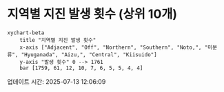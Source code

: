 # 지역별 지진 발생 횟수 (상위 10개)

```mermaid
xychart-beta
    title "지역별 지진 발생 횟수"
    x-axis ["Adjacent", "Off", "Northern", "Southern", "Noto,", "미분류", "Hyuganada", "Aizu,", "Central", "Kiisuido"]
    y-axis "발생 횟수" 0 --> 1761
    bar [1759, 61, 12, 10, 7, 6, 5, 5, 4, 4]
```

업데이트 시간: 2025-07-13 12:06:09
